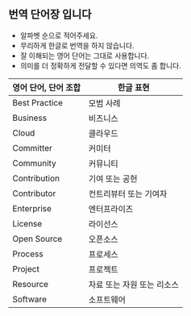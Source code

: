 ## 번역 단어장 입니다

* 알파벳 순으로 적어주세요.
* 무리하게 한글로 번역을 하지 않습니다.
* 잘 이해되는 영어 단어는 그대로 사용합니다.
* 의미를 더 정확하게 전달할 수 있다면 의역도 좀 합니다.

| 영어 단어, 단어 조합  | 한글 표현 |
|--|--|
| Best Practice | 모범 사례 |
| Business | 비즈니스 |
| Cloud | 클라우드 |
| Committer | 커미터 | 
| Community | 커뮤니티 |
| Contribution | 기여 또는 공헌 |
| Contributor | 컨트리뷰터 또는 기여자 | 
| Enterprise  | 엔터프라이즈 |
| License | 라이선스 |
| Open Source | 오픈소스 |
| Process | 프로세스 |
| Project | 프로젝트 |
| Resource | 자료 또는 자원 또는 리소스 |
| Software | 소프트웨어 |
